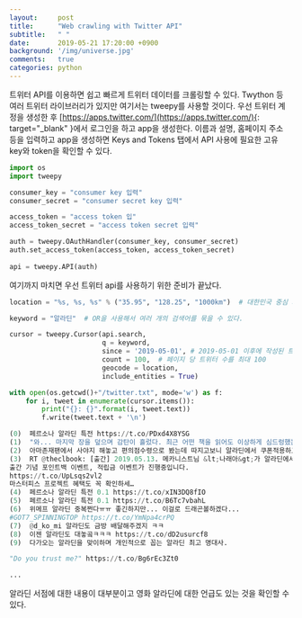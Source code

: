 ```yaml
---
layout:     post
title:      "Web crawling with Twitter API"
subtitle:   " "
date:       2019-05-21 17:20:00 +0900
background: '/img/universe.jpg'
comments:   true
categories: python
---
```


트위터 API를 이용하면 쉽고 빠르게 트위터 데이터를 크롤링할 수 있다. Twython 등 여러 트위터 라이브러리가 있지만 여기서는 tweepy를 사용할 것이다. 우선 트위터 계정을 생성한 후 [https://apps.twitter.com/](https://apps.twitter.com/){: target="_blank" }에서 로그인을 하고 app을 생성한다. 이름과 설명, 홈페이지 주소 등을 입력하고 app을 생성하면 Keys and Tokens 탭에서 API 사용에 필요한 고유 key와 token을 확인할 수 있다.

```python
import os
import tweepy
```

```python
consumer_key = "consumer key 입력"
consumer_secret = "consumer secret key 입력"

access_token = "access token 입"
access_token_secret = "access token secret 입력"

auth = tweepy.OAuthHandler(consumer_key, consumer_secret)
auth.set_access_token(access_token, access_token_secret)
 
api = tweepy.API(auth)
```

여기까지 마치면 우선 트위터 api를 사용하기 위한 준비가 끝났다.


```python
location = "%s, %s, %s" % ("35.95", "128.25", "1000km")  # 대한민국 중심 좌표, 반지름  

keyword = "알라딘"  # OR을 사용해서 여러 개의 검색어를 묶을 수 있다. 

cursor = tweepy.Cursor(api.search, 
                       q = keyword,
                       since = '2019-05-01', # 2019-05-01 이후에 작성된 트윗들을 가져올 것이다
                       count = 100,  # 페이지 당 트위터 수를 최대 100
                       geocode = location,
                       include_entities = True)

```


```python
with open(os.getcwd()+"/twitter.txt", mode='w') as f:
    for i, tweet in enumerate(cursor.items()):
        print("{}: {}".format(i, tweet.text))
        f.write(tweet.text + '\n')
```

```python
(0)	 페르소나 알라딘 특전 https://t.co/PDxd4X8YSG
(1)	 "와... 마지막 장을 덮으며 감탄이 흘렀다. 최근 어떤 책을 읽어도 이상하게 심드렁했는데 이걸 읽기 위해서였나 싶었다. 물론 과장이지만. 김용언 편집장님의 해설을 읽으면 고개를 깊이 끄덕이면서."_소설 &lt;… https://t.co/Wrr2CO8G5f
(2)	 아마존재팬에서 사야지 해놓고 편의점수령으로 봤는데 따지고보니 알라딘에서 쿠폰적용하고 적립금 쓰는게 조금 더 싸다 !
(3)	 RT @theclbook: [출간] 2019.05.13. 메카니스트님 &lt;나래아&gt;가 알라딘에서 출간되었습니다.
출간 기념 포인트백 이벤트, 적립금 이벤트가 진행중입니다.
https://t.co/UpLsqs2vl2
마스터피스 프로젝트 혜택도 꼭 확인하세…
(4)	 페르소나 알라딘 특전 0.1 https://t.co/xIN3DQ8fIO
(5)	 페르소나 알라딘 특전 0.1 https://t.co/B6Tc7vbahL
(6)	 위메프 알라딘 중복쩐다ㅠㅠ 좋긴하지만... 이걸로 드래곤볼하겠다...
#GOT7_SPINNINGTOP https://t.co/YmNpa4crPQ
(7)	 @d_ko_mi 알라딘도 금방 배달해주겠지 ㅋㅋ
(8)	 이젠 알라딘도 대놓곸ㅋㅋㅋ https://t.co/dD2usurcf8
(9)	 다가오는 알라딘을 맞이하며 개인적으로 꼽는 알라딘 최고 명대사.

"Do you trust me?" https://t.co/Bg6rEc3Zt0

...

```

알라딘 서점에 대한 내용이 대부분이고 영화 알라딘에 대한 언급도 있는 것을 확인할 수 있다.